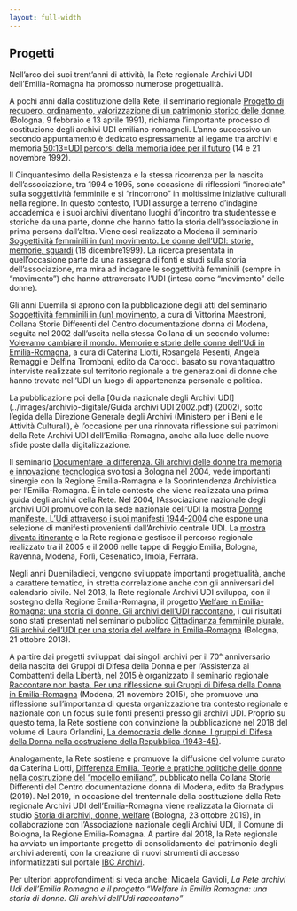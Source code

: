 ```yaml
---
layout: full-width
---
```


<h2 class="section-title">Progetti</h2>


Nell’arco dei suoi trent’anni di attività, la Rete regionale Archivi UDI dell’Emilia-Romagna ha promosso numerose progettualità.

A pochi anni dalla costituzione della Rete, il seminario regionale [Progetto di recupero, ordinamento, valorizzazione di un patrimonio storico delle donne](../images/progetti/progetto-recupero-ordinamento-valorizzazione-patrimonio-storico-delle-donne.pdf), (Bologna, 9 febbraio e 13 aprile 1991), richiama l’importante processo di costituzione degli archivi UDI emiliano-romagnoli. L’anno successivo un secondo appuntamento è dedicato espressamente al legame tra archivi e memoria [50:13=UDI percorsi della memoria idee per il futuro](../images/progetti/UDI-percorsi-della-memoria-idee-per-il-futuro.pdf) (14 e 21 novembre 1992).

Il Cinquantesimo della Resistenza e la stessa ricorrenza per la nascita dell’associazione, tra 1994 e 1995, sono occasione di riflessioni “incrociate” sulla soggettività femminile e si “rincorrono” in moltissime iniziative culturali nella regione. In questo contesto, l’UDI assurge a terreno d’indagine accademica e i suoi archivi diventano luoghi d’incontro tra studentesse e storiche da una parte, donne che hanno fatto la storia dell’associazione in prima persona dall’altra. Viene così realizzato a Modena il seminario [Soggettività femminili in (un) movimento. Le donne dell’UDI: storie, memorie, sguardi](../images/progetti/soggettivita-femminile-in-un-movimento-18-dicembre-1999.pdf) (18 dicembre1999). La ricerca presentata in quell’occasione parte da una rassegna di fonti e studi sulla storia dell’associazione, ma mira ad indagare le soggettività femminili (sempre in “movimento”) che hanno attraversato l’UDI (intesa come “movimento” delle donne).

Gli anni Duemila si aprono con la pubblicazione degli atti del seminario [Soggettività femminili in (un) movimento](../images/progetti/soggettivita-femminile-in-un-movimento-9-novembre-2001.pdf), a cura di Vittorina Maestroni, Collana Storie Differenti del Centro documentazione donna di Modena, seguita nel 2002 dall’uscita nella stessa Collana di un secondo volume: [Volevamo cambiare il mondo. Memorie e storie delle donne dell’Udi in Emilia-Romagna](../images/progetti/volevamo-cambiare-il-mondo.pdf), a cura di Caterina Liotti, Rosangela Pesenti, Angela Remaggi e Delfina Tromboni, edito da Carocci. basato su novantaquattro interviste realizzate sul territorio regionale a tre generazioni di donne che hanno trovato nell’UDI un luogo di appartenenza personale e politica.

La pubblicazione poi della [Guida nazionale degli Archivi UDI](../images/archivio-digitale/Guida archivi UDI 2002.pdf) (2002), sotto l’egida della Direzione Generale degli Archivi (Ministero per i Beni e le Attività Culturali), è l’occasione per una rinnovata riflessione sui patrimoni della Rete Archivi UDI dell’Emilia-Romagna, anche alla luce delle nuove sfide poste dalla digitalizzazione.

Il seminario [Documentare la differenza. Gli archivi delle donne tra memoria e innovazione tecnologica](../images/progetti/documentare-la-differenza-4-dicembre-2004.pdf) svoltosi a Bologna nel 2004, vede importanti sinergie con la Regione Emilia-Romagna e la Soprintendenza Archivistica per l’Emilia-Romagna. È in tale contesto che viene realizzata una prima guida degli archivi della Rete. Nel 2004, l’Associazione nazionale degli archivi UDI promuove con la sede nazionale dell’UDI la mostra [Donne manifeste. L’Udi attraverso i suoi manifesti 1944-2004](../images/progetti/mostra-donne-manifeste-modena-2006.pdf) che espone una selezione di manifesti provenienti dall’Archivio centrale UDI. La [mostra diventa itinerante](../images/progetti/mostra-donne-manifeste-imola-2006.pdf) e la Rete regionale gestisce il percorso regionale realizzato tra il 2005 e il 2006 nelle tappe di Reggio Emilia, Bologna, Ravenna, Modena, Forlì, Cesenatico, Imola, Ferrara.

Negli anni Duemiladieci, vengono sviluppate importanti progettualità, anche a carattere tematico, in stretta correlazione anche con gli anniversari del calendario civile. Nel 2013, la Rete regionale Archivi UDI sviluppa, con il sostegno della Regione Emilia-Romagna, il progetto [Welfare in Emilia-Romagna: una storia di donne. Gli archivi dell’UDI raccontano](../images/progetti/report-finale-welfare-in-emilia-romagna.pdf), i cui risultati sono stati presentati nel seminario pubblico [Cittadinanza femminile plurale. Gli archivi dell’UDI per una storia del welfare in Emilia-Romagna](../images/progetti/cittadinanza-femminile-plurale-21-ottobre-2013.pdf) (Bologna, 21 ottobre 2013).

A partire dai progetti sviluppati dai singoli archivi per il 70° anniversario della nascita dei Gruppi di Difesa della Donna e per l’Assistenza ai Combattenti della Libertà, nel 2015 è organizzato il seminario regionale [Raccontare non basta. Per una riflessione sui Gruppi di Difesa della Donna in Emilia-Romagna](../images/progetti/raccontare-non-basta-21-novembre-2015.pdf) (Modena, 21 novembre 2015), che promuove una riflessione sull’importanza di questa organizzazione tra contesto regionale e nazionale con un focus sulle fonti presenti presso gli archivi UDI. Proprio su questo tema, la Rete sostiene con convinzione la pubblicazione nel 2018 del volume di Laura Orlandini, [La democrazia delle donne. I gruppi di Difesa della Donna nella costruzione della Repubblica (1943-45)](../images/progetti/la-democrazia-delle-donne-2018.pdf).

Analogamente, la Rete sostiene e promuove la diffusione del volume curato da Caterina Liotti, [Differenza Emilia. Teorie e pratiche politiche delle donne nella costruzione del “modello emiliano”](../images/progetti/differenza-emilia-2019.pdf), pubblicato nella Collana Storie Differenti del Centro documentazione donna di Modena, edito da Bradypus (2019). Nel 2019, in occasione del trentennale della costituzione della Rete regionale Archivi UDI dell’Emilia-Romagna viene realizzata la Giornata di studio [Storia di archivi, donne, welfare](../images/progetti/storie-di-archivi-donne-e-welfare-2019.pdf) (Bologna, 23 ottobre 2019), in collaborazione con l’Associazione nazionale degli Archivi UDI, il Comune di Bologna, la Regione Emilia-Romagna. A partire dal 2018, la Rete regionale ha avviato un importante progetto di consolidamento del patrimonio degli archivi aderenti, con la creazione di nuovi strumenti di accesso informatizzati sul portale [IBC Archivi](https://archivi.ibc.regione.emilia-romagna.it/ibc-cms/).

Per ulteriori approfondimenti si veda anche: Micaela Gavioli, *La Rete archivi Udi dell’Emilia Romagna e il progetto “Welfare in Emilia Romagna: una storia di donne. Gli archivi dell’Udi raccontano”*
